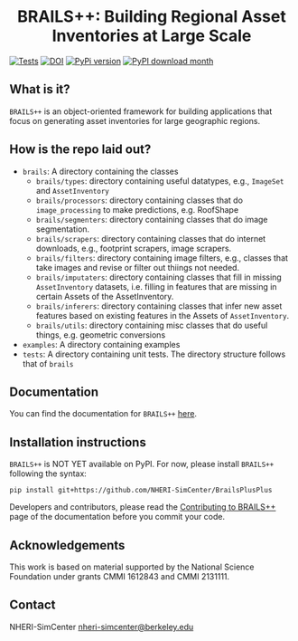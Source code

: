 <h1 style="text-align: center;">BRAILS++: Building Regional Asset Inventories at Large Scale</h1>

[![Tests](https://github.com/NHERI-SimCenter/BrailsPlusPlus/actions/workflows/tests.yml/badge.svg)](https://github.com/NHERI-SimCenter/BrailsPlusPlus/actions/workflows/tests.yml/badge.svg)
[![DOI](https://zenodo.org/badge/184673734.svg)](https://zenodo.org/badge/latestdoi/184673734)
[![PyPi version](https://badgen.net/pypi/v/BRAILS/)](https://pypi.org/project/BRAILS/)
[![PyPI download month](https://img.shields.io/pypi/dm/BRAILS.svg)](https://pypi.python.org/pypi/BRAILS/)

## What is it?

```BRAILS++``` is an object-oriented framework for building applications that focus on generating asset inventories for large geographic regions.

## How is the repo laid out?

+ ```brails```: A directory containing the classes
  - ```brails/types```: directory containing useful datatypes, e.g., ```ImageSet``` and ```AssetInventory```
  - ```brails/processors```: directory containing classes that do ```image_processing``` to make predictions, e.g. RoofShape
  - ```brails/segmenters```: directory containing classes that do image segmentation.
  - ```brails/scrapers```: directory containing classes that do internet downloads, e.g., footprint scrapers, image scrapers.
  - ```brails/filters```: directory containing image filters, e.g., classes that take images and revise or filter out thiings not needed.
  - ```brails/imputaters```: directory containing classes that fill in missing ```AssetInventory``` datasets, i.e. filling in features that are missing in certain Assets of the AssetInventory.
  - ```brails/inferers```: directory containing classes that infer new asset features based on existing features in the Assets of ```AssetInventory```.
  - ```brails/utils```: directory containing misc classes that do useful things, e.g. geometric conversions
+ ```examples```: A directory containing examples
+ ```tests```: A directory containing unit tests. The directory structure follows that of ```brails```

## Documentation

You can find the documentation for ```BRAILS++``` [here]().

## Installation instructions

```BRAILS++``` is NOT YET available on PyPI. For now, please install ```BRAILS++``` following the syntax:

```shell
pip install git+https://github.com/NHERI-SimCenter/BrailsPlusPlus
```
Developers and contributors, please read the [Contributing to BRAILS++]() page of the documentation before you commit your code.

## Acknowledgements

This work is based on material supported by the National Science Foundation under grants CMMI 1612843 and CMMI 2131111.


## Contact

NHERI-SimCenter nheri-simcenter@berkeley.edu

<!-- todo: instructions on how to lint the code, and specific subfolder or file. -->
<!-- todo: example with the test suite. -->
<!-- todo: instructions on how to run the tests -->
<!-- todo: instructions on how to check coverage -->
<!-- python -m pytest tests --cov=brails --cov-report html -->

